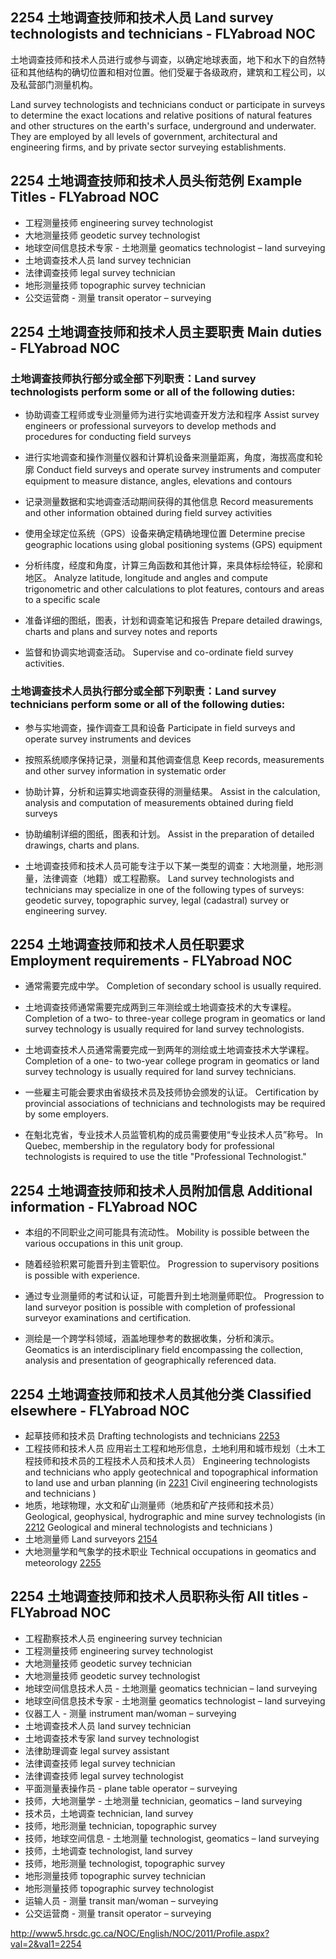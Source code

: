 ## 2254 土地调查技师和技术人员 Land survey technologists and technicians - FLYabroad NOC

土地调查技师和技术人员进行或参与调查，以确定地球表面，地下和水下的自然特征和其他结构的确切位置和相对位置。他们受雇于各级政府，建筑和工程公司，以及私营部门测量机构。

Land survey technologists and technicians conduct or participate in surveys to determine the exact locations and relative positions of natural features and other structures on the earth's surface, underground and underwater. They are employed by all levels of government, architectural and engineering firms, and by private sector surveying establishments. 

## 2254 土地调查技师和技术人员头衔范例 Example Titles - FLYabroad NOC

* 工程测量技师 engineering survey technologist
* 大地测量技师 geodetic survey technologist
* 地球空间信息技术专家 - 土地测量 geomatics technologist – land surveying
* 土地调查技术人员 land survey technician
* 法律调查技师 legal survey technician
* 地形测量技师 topographic survey technician
* 公交运营商 - 测量 transit operator – surveying

## 2254 土地调查技师和技术人员主要职责 Main duties - FLYabroad NOC

### 土地调查技师执行部分或全部下列职责：Land survey technologists perform some or all of the following duties:

* 协助调查工程师或专业测量师为进行实地调查开发方法和程序
Assist survey engineers or professional surveyors to develop methods and procedures for conducting field surveys

* 进行实地调查和操作测量仪器和计算机设备来测量距离，角度，海拔高度和轮廓
Conduct field surveys and operate survey instruments and computer equipment to measure distance, angles, elevations and contours

* 记录测量数据和实地调查活动期间获得的其他信息
Record measurements and other information obtained during field survey activities

* 使用全球定位系统（GPS）设备来确定精确地理位置
Determine precise geographic locations using global positioning systems (GPS) equipment

* 分析纬度，经度和角度，计算三角函数和其他计算，来具体标绘特征，轮廓和地区。
Analyze latitude, longitude and angles and compute trigonometric and other calculations to plot features, contours and areas to a specific scale

* 准备详细的图纸，图表，计划和调查笔记和报告
Prepare detailed drawings, charts and plans and survey notes and reports

* 监督和协调实地调查活动。
Supervise and co-ordinate field survey activities.

### 土地调查技术人员执行部分或全部下列职责：Land survey technicians perform some or all of the following duties:

* 参与实地调查，操作调查工具和设备
Participate in field surveys and operate survey instruments and devices

* 按照系统顺序保持记录，测量和其他调查信息
Keep records, measurements and other survey information in systematic order

* 协助计算，分析和运算实地调查获得的测量结果。
Assist in the calculation, analysis and computation of measurements obtained during field surveys

* 协助编制详细的图纸，图表和计划。
Assist in the preparation of detailed drawings, charts and plans.

* 土地调查技师和技术人员可能专注于以下某一类型的调查：大地测量，地形测量，法律调查（地籍）或工程勘察。
Land survey technologists and technicians may specialize in one of the following types of surveys: geodetic survey, topographic survey, legal (cadastral) survey or engineering survey.

## 2254 土地调查技师和技术人员任职要求 Employment requirements - FLYabroad NOC

* 通常需要完成中学。
Completion of secondary school is usually required.

* 土地调查技师通常需要完成两到三年测绘或土地调查技术的大专课程。
Completion of a two- to three-year college program in geomatics or land survey technology is usually required for land survey technologists.

* 土地调查技术人员通常需要完成一到两年的测绘或土地调查技术大学课程。
Completion of a one- to two-year college program in geomatics or land survey technology is usually required for land survey technicians.

* 一些雇主可能会要求由省级技术员及技师协会颁发的认证。
Certification by provincial associations of technicians and technologists may be required by some employers.

* 在魁北克省，专业技术人员监管机构的成员需要使用“专业技术人员”称号。
In Quebec, membership in the regulatory body for professional technologists is required to use the title "Professional Technologist."

## 2254 土地调查技师和技术人员附加信息 Additional information - FLYabroad NOC

* 本组的不同职业之间可能具有流动性。
Mobility is possible between the various occupations in this unit group.

* 随着经验积累可能晋升到主管职位。
Progression to supervisory positions is possible with experience.

* 通过专业测量师的考试和认证，可能晋升到土地测量师职位。
Progression to land surveyor position is possible with completion of professional surveyor examinations and certification.

* 测绘是一个跨学科领域，涵盖地理参考的数据收集，分析和演示。
Geomatics is an interdisciplinary field encompassing the collection, analysis and presentation of geographically referenced data.

## 2254 土地调查技师和技术人员其他分类 Classified elsewhere - FLYabroad NOC

* 起草技师和技术员 Drafting technologists and technicians [2253](2253)
* 工程技师和技术人员 应用岩土工程和地形信息，土地利用和城市规划（土木工程技师和技术员的工程技术人员和技术人员） Engineering technologists and technicians who apply geotechnical and topographical information to land use and urban planning (in [2231](2231) Civil engineering technologists and technicians )
* 地质，地球物理，水文和矿山测量师（地质和矿产技师和技术员） Geological, geophysical, hydrographic and mine survey technologists (in [2212](2212) Geological and mineral technologists and technicians )
* 土地测量师 Land surveyors [2154](2154)
* 大地测量学和气象学的技术职业 Technical occupations in geomatics and meteorology [2255](2255)

## 2254 土地调查技师和技术人员职称头衔 All titles - FLYabroad NOC

* 工程勘察技术人员 engineering survey technician
* 工程测量技师 engineering survey technologist
* 大地测量技师 geodetic survey technician
* 大地测量技师 geodetic survey technologist
* 地球空间信息技术人员 - 土地测量 geomatics technician – land surveying
* 地球空间信息技术专家 - 土地测量 geomatics technologist – land surveying
* 仪器工人 - 测量 instrument man/woman – surveying
* 土地调查技术人员 land survey technician
* 土地调查技术专家 land survey technologist
* 法律助理调查 legal survey assistant
* 法律调查技师 legal survey technician
* 法律调查技师 legal survey technologist
* 平面测量表操作员 -  plane table operator – surveying
* 技师，大地测量学 - 土地测量 technician, geomatics – land surveying
* 技术员，土地调查 technician, land survey
* 技师，地形测量 technician, topographic survey
* 技师，地球空间信息 - 土地测量 technologist, geomatics – land surveying
* 技师，土地调查 technologist, land survey
* 技师，地形测量 technologist, topographic survey
* 地形测量技师 topographic survey technician
* 地形测量技师 topographic survey technologist
* 运输人员 - 测量 transit man/woman – surveying
* 公交运营商 - 测量 transit operator – surveying

http://www5.hrsdc.gc.ca/NOC/English/NOC/2011/Profile.aspx?val=2&val1=2254